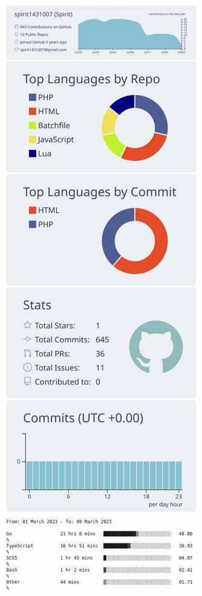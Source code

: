 [![](https://raw.githubusercontent.com/spirit1431007/spirit1431007/master/profile-summary-card-output/nord_bright/0-profile-details.svg)](https://git.io/spiritx)
[![](https://raw.githubusercontent.com/spirit1431007/spirit1431007/master/profile-summary-card-output/nord_bright/1-repos-per-language.svg)](https://git.io/spiritx) [![](https://raw.githubusercontent.com/spirit1431007/spirit1431007/master/profile-summary-card-output/nord_bright/2-most-commit-language.svg)](https://git.io/spiritx)
[![](https://raw.githubusercontent.com/spirit1431007/spirit1431007/master/profile-summary-card-output/nord_bright/3-stats.svg)](https://git.io/spiritx) [![](https://raw.githubusercontent.com/spirit1431007/spirit1431007/master/profile-summary-card-output/nord_bright/4-productive-time.svg)](https://git.io/spiritx)

<!--START_SECTION:waka-->

```text
From: 01 March 2023 - To: 08 March 2023

Go                  21 hrs 8 mins   ████████████▒░░░░░░░░░░░░   48.80 %
TypeScript          16 hrs 51 mins  █████████▓░░░░░░░░░░░░░░░   38.93 %
SCSS                1 hr 45 mins    █░░░░░░░░░░░░░░░░░░░░░░░░   04.07 %
Bash                1 hr 2 mins     ▓░░░░░░░░░░░░░░░░░░░░░░░░   02.41 %
Other               44 mins         ▒░░░░░░░░░░░░░░░░░░░░░░░░   01.71 %
```

<!--END_SECTION:waka-->
